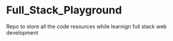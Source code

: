 # Full_Stack_Playground
Repo to store all the code resources while learnign full stack web development
